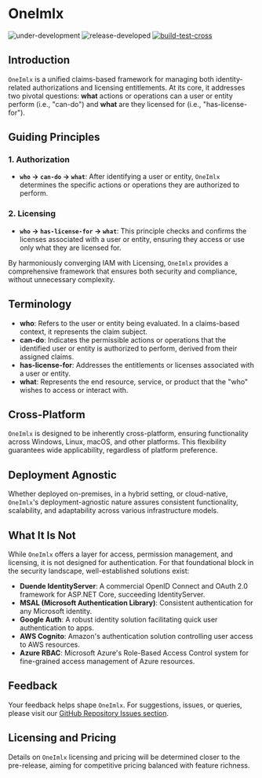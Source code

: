 # OneImlx
![under-development](https://img.shields.io/badge/development%20status-under%20development-blue)
![release-developed](https://img.shields.io/badge/release%20status-pre%20release%20planned%20for%20Dec%202023-brightgreen)
[![build-test-cross](https://github.com/perpetualintelligence/oneimlx/actions/workflows/build-test-cross.yml/badge.svg)](https://github.com/perpetualintelligence/oneimlx/actions/workflows/build-test-cross.yml)

## Introduction

`OneImlx` is a unified claims-based framework for managing both identity-related authorizations and licensing entitlements. At its core, it addresses two pivotal questions: **what** actions or operations can a user or entity perform (i.e., "can-do") and **what** are they licensed for (i.e., "has-license-for").

## Guiding Principles

### 1. Authorization
- **`who` -> `can-do` -> `what`**: After identifying a user or entity, `OneImlx` determines the specific actions or operations they are authorized to perform.

### 2. Licensing
- **`who` -> `has-license-for` -> `what`**: This principle checks and confirms the licenses associated with a user or entity, ensuring they access or use only what they are licensed for.

By harmoniously converging IAM with Licensing, `OneImlx` provides a comprehensive framework that ensures both security and compliance, without unnecessary complexity.

## Terminology
- **who**: Refers to the user or entity being evaluated. In a claims-based context, it represents the claim subject.
- **can-do**: Indicates the permissible actions or operations that the identified user or entity is authorized to perform, derived from their assigned claims.
- **has-license-for**: Addresses the entitlements or licenses associated with a user or entity.
- **what**: Represents the end resource, service, or product that the "who" wishes to access or interact with.

## Cross-Platform 
`OneImlx` is designed to be inherently cross-platform, ensuring functionality across Windows, Linux, macOS, and other platforms. This flexibility guarantees wide applicability, regardless of platform preference.

## Deployment Agnostic
Whether deployed on-premises, in a hybrid setting, or cloud-native, `OneImlx`'s deployment-agnostic nature assures consistent functionality, scalability, and adaptability across various infrastructure models.

## What It Is Not
While `OneImlx` offers a layer for access, permission management, and licensing, it is not designed for authentication. For that foundational block in the security landscape, well-established solutions exist:
- **Duende IdentityServer**: A commercial OpenID Connect and OAuth 2.0 framework for ASP.NET Core, succeeding IdentityServer.
- **MSAL (Microsoft Authentication Library)**: Consistent authentication for any Microsoft identity.
- **Google Auth**: A robust identity solution facilitating quick user authentication to apps.
- **AWS Cognito**: Amazon's authentication solution controlling user access to AWS resources.
- **Azure RBAC**: Microsoft Azure's Role-Based Access Control system for fine-grained access management of Azure resources.

## Feedback
Your feedback helps shape `OneImlx`. For suggestions, issues, or queries, please visit our [GitHub Repository Issues section](https://github.com/PerpetualIntelligence/OneImlx/issues).

## Licensing and Pricing
Details on `OneImlx` licensing and pricing will be determined closer to the pre-release, aiming for competitive pricing balanced with feature richness.

